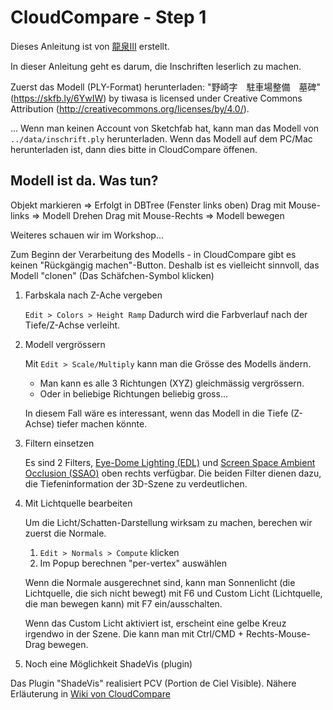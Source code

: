 # CloudCompare - Step 1


Dieses Anleitung ist von [龍泉Ⅲ](https://ameblo.jp/arciwasa/entry-12652714120.html) erstellt.

In dieser Anleitung geht es darum, die Inschriften leserlich zu machen.

Zuerst das Modell (PLY-Format) herunterladen:
"野崎字　駐車場整備　墓碑" (https://skfb.ly/6YwIW) by tiwasa is licensed under Creative Commons Attribution (http://creativecommons.org/licenses/by/4.0/).

... Wenn man keinen Account von Sketchfab hat, kann man das Modell von `../data/inschrift.ply` herunterladen.
Wenn das Modell auf dem PC/Mac herunterladen ist, dann dies bitte in CloudCompare öffenen.

## Modell ist da. Was tun?

Objekt markieren => Erfolgt in DBTree (Fenster links oben)
Drag mit Mouse-links => Modell Drehen
Drag mit Mouse-Rechts => Modell bewegen

Weiteres schauen wir im Workshop...

Zum Beginn der Verarbeitung des Modells - in CloudCompare gibt es keinen "Rückgängig machen"-Button.
Deshalb ist es vielleicht sinnvoll, das Modell "clonen" (Das Schäfchen-Symbol klicken)

1. Farbskala nach Z-Ache vergeben

    `Edit > Colors > Height Ramp`
    Dadurch wird die Farbverlauf nach der Tiefe/Z-Achse verleiht.

1. Modell vergrössern

    Mit `Edit > Scale/Multiply` kann man die Grösse des Modells ändern.
    - Man kann es alle 3 Richtungen (XYZ) gleichmässig vergrössern.
    - Oder in beliebige Richtungen beliebig gross... 

    In diesem Fall wäre es interessant, wenn das Modell in die Tiefe (Z-Achse) tiefer machen könnte.

1. Filtern einsetzen
    
    Es sind 2 Filters, [Eye-Dome Lighting (EDL)](https://viscircle.de/eye-dome-lighting-eine-nicht-fotorealistische-shading-technik/) und [Screen Space Ambient Occlusion (SSAO)](https://en.wikipedia.org/wiki/Screen_space_ambient_occlusion) oben rechts verfügbar. Die beiden Filter dienen dazu, die Tiefeninformation der 3D-Szene zu verdeutlichen.

1. Mit Lichtquelle bearbeiten

    Um die Licht/Schatten-Darstellung wirksam zu machen, berechen wir zuerst die Normale. 
    1. `Edit > Normals > Compute` klicken
    1. Im Popup berechnen "per-vertex" auswählen

    Wenn die Normale ausgerechnet sind, kann man Sonnenlicht (die Lichtquelle, die sich nicht bewegt) mit F6 und Custom Licht (Lichtquelle, die man bewegen kann) mit F7 ein/ausschalten.

    Wenn das Custom Licht aktiviert ist, erscheint eine gelbe Kreuz irgendwo in der Szene. Die kann man mit Ctrl/CMD + Rechts-Mouse-Drag bewegen.

1. Noch eine Möglichkeit ShadeVis (plugin)

Das Plugin "ShadeVis" realisiert PCV (Portion de Ciel Visible). Nähere Erläuterung in [Wiki von CloudCompare](https://www.cloudcompare.org/doc/wiki/index.php/ShadeVis_(plugin))








